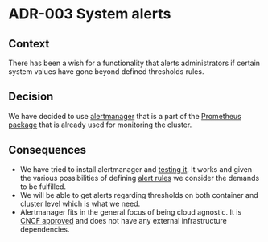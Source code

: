 # ADR-003 System alerts

## Context

There has been a wish for a functionality that alerts administrators if certain
system values have gone beyond defined thresholds rules.

## Decision

We have decided to use [alertmanager](https://prometheus.io/docs/alerting/latest/alertmanager/)
that is a part of the [Prometheus package](https://prometheus.io/) that is
already used for monitoring the cluster.

## Consequences

- We have tried to install alertmanager and [testing it](../alertmanager-setup.md).
  It works and given the various possibilities of defining
  [alert rules](https://awesome-prometheus-alerts.grep.to/rules.html) we consider
  the demands to be fulfilled.
- We will be able to get alerts regarding thresholds on both container and
  cluster level which is what we need.
- Alertmanager fits in the general focus of being cloud agnostic. It is
  [CNCF approved](https://www.cncf.io/announcements/2018/08/09/prometheus-graduates)
  and does not have any external infrastructure dependencies.
